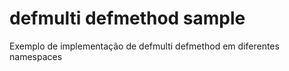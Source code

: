# defmulti defmethod sample

Exemplo de implementação de defmulti defmethod em diferentes namespaces
